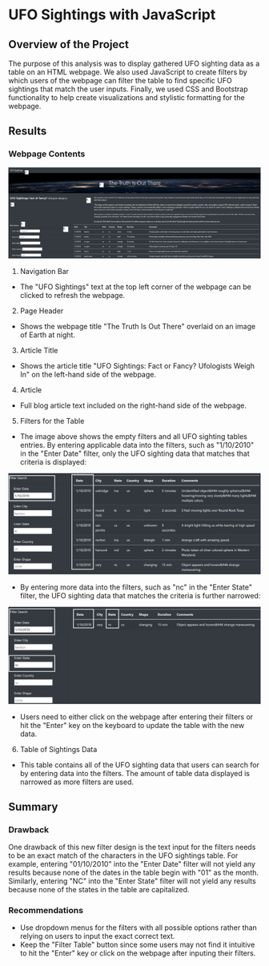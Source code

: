 # UFO Sightings with JavaScript

## Overview of the Project
The purpose of this analysis was to display gathered UFO sighting data as a table on an HTML webpage. We also used JavaScript to create filters by which users of the webpage can filter the table to find specific UFO sightings that match the user inputs. Finally, we used CSS and Bootstrap functionality to help create visualizations and stylistic formatting for the webpage. 

## Results
### Webpage Contents

![Image of Webpage with Labels](https://github.com/jpb12002/UFOs/blob/main/Webpage_Labels.png)

1. Navigation Bar
  - The "UFO Sightings" text at the top left corner of the webpage can be clicked to refresh the webpage.
 
2. Page Header
  - Shows the webpage title "The Truth Is Out There" overlaid on an image of Earth at night. 

3. Article Title
  - Shows the article title "UFO Sightings: Fact or Fancy? Ufologists Weigh In" on the left-hand side of the webpage.

4. Article
  - Full blog article text included on the right-hand side of the webpage.

5. Filters for the Table
  - The image above shows the empty filters and all UFO sighting tables entries. By entering applicable data into the filters, such as "1/10/2010" in the "Enter Date" filter, only the UFO sighting data that matches that criteria is displayed:

![Image of Date Filter](https://github.com/jpb12002/UFOs/blob/main/Date_Filter.png)

  - By entering more data into the filters, such as "nc" in the "Enter State" filter, the UFO sighting data that matches the criteria is further narrowed: 

![Image of Date and State Filter](https://github.com/jpb12002/UFOs/blob/main/Date_State_Filter.png)

  - Users need to either click on the webpage after entering their filters or hit the "Enter" key on the keyboard to update the table with the new data.

6. Table of Sightings Data
  - This table contains all of the UFO sighting data that users can search for by entering data into the filters. The amount of table data displayed is narrowed as more filters are used. 

## Summary
### Drawback
One drawback of this new filter design is the text input for the filters needs to be an exact match of the characters in the UFO sightings table. For example, entering "01/10/2010" into the "Enter Date" filter will not yield any results because none of the dates in the table begin with "01" as the month. Similarly, entering "NC" into the "Enter State" filter will not yield any results because none of the states in the table are capitalized. 

### Recommendations
- Use dropdown menus for the filters with all possible options rather than relying on users to input the exact correct text. 
- Keep the "Filter Table" button since some users may not find it intuitive to hit the "Enter" key or click on the webpage after inputing their filters. 
